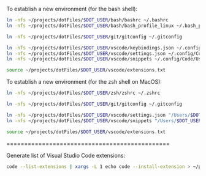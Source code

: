 To establish a new environment (for the bash shell):

```bash
ln -nfs ~/projects/dotFiles/$DOT_USER/bash/bashrc ~/.bashrc
ln -nfs ~/projects/dotFiles/$DOT_USER/bash/bash_profile_linux ~/.bash_profile

ln -nfs ~/projects/dotFiles/$DOT_USER/git/gitconfig ~/.gitconfig

ln -nfs ~/projects/dotFiles/$DOT_USER/vscode/keybindings.json ~/.config/Code/User/keybindings.json
ln -nfs ~/projects/dotFiles/$DOT_USER/vscode/settings.json ~/.config/Code/User/settings.json
ln -nfs ~/projects/dotFiles/$DOT_USER/vscode/snippets ~/.config/Code/User/snippets

source ~/projects/dotFiles/$DOT_USER/vscode/extensions.txt
```

To establish a new environment (for the zsh shell on MacOS):

```zsh
ln -nfs ~/projects/dotFiles/$DOT_USER/zsh/zshrc ~/.zshrc

ln -nfs ~/projects/dotFiles/$DOT_USER/git/gitconfig ~/.gitconfig

ln -nfs ~/projects/dotFiles/$DOT_USER/vscode/settings.json "/Users/$DOT_USER/Library/Application Support/Code/User/settings.json"
ln -nfs ~/projects/dotFiles/$DOT_USER/vscode/snippets "/Users/$DOT_USER/Library/Application Support/Code/User/snippets"

source ~/projects/dotFiles/$DOT_USER/vscode/extensions.txt
```

==============================================

Generate list of Visual Studio Code extensions:

```bash
code --list-extensions | xargs -L 1 echo code --install-extension > ~/projects/dotFiles/$DOT_USER/vscode/extensions.txt
```
